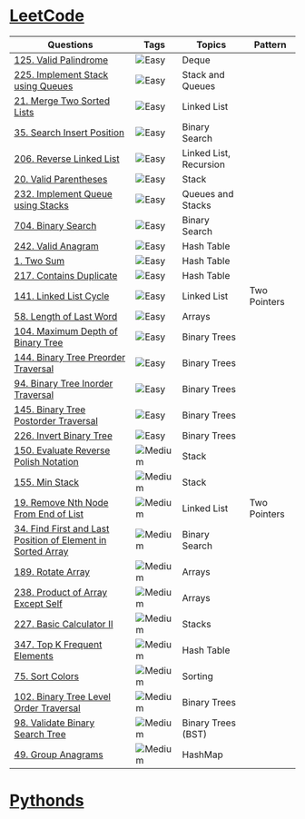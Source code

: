 # [LeetCode](https://leetcode.com/problemset/all/)

| Questions     | Tags | Topics | Pattern |
| ------------- | ---- | ----- | ------- |
| [125. Valid Palindrome](https://github.com/noobExtendsBot/ds_algo/blob/master/leetcode/125_valid_palindrome.py)     |![Easy](https://img.shields.io/badge/-Easy-green) | Deque | |
| [225. Implement Stack using Queues](https://github.com/noobExtendsBot/ds_algo/blob/master/leetcode/225_implement_stack_using_queues.py)     | ![Easy](https://img.shields.io/badge/-Easy-green) | Stack and Queues | |
|[21. Merge Two Sorted Lists](https://github.com/noobExtendsBot/ds_algo/blob/master/leetcode/21_merge_two_sorted_lists.py)|![Easy](https://img.shields.io/badge/-Easy-green) | Linked List | |
|[35. Search Insert Position](https://github.com/noobExtendsBot/ds_algo/blob/master/leetcode/35_search_insert_position.py)| ![Easy](https://img.shields.io/badge/-Easy-green) | Binary Search | |
|[206. Reverse Linked List](https://github.com/noobExtendsBot/ds_algo/blob/master/leetcode/206_reverse_linked_list.py)| ![Easy](https://img.shields.io/badge/-Easy-green) | Linked List, Recursion | |
|[20. Valid Parentheses](https://github.com/noobExtendsBot/ds_algo/blob/master/leetcode/20_valid_parentheses.py)| ![Easy](https://img.shields.io/badge/-Easy-green) | Stack | |
|[232. Implement Queue using Stacks](https://github.com/noobExtendsBot/ds_algo/blob/master/leetcode/232_implement_queue_using_stacks.py)| ![Easy](https://img.shields.io/badge/-Easy-green) | Queues and Stacks | |
|[704. Binary Search](https://github.com/noobExtendsBot/ds_algo/blob/master/leetcode/704_binary_search.py)| ![Easy](https://img.shields.io/badge/-Easy-green) | Binary Search | |
|[242. Valid Anagram](https://github.com/noobExtendsBot/ds_algo/blob/master/leetcode/242_valid_anagram.py)| ![Easy](https://img.shields.io/badge/-Easy-green) | Hash Table | |
|[1. Two Sum](https://github.com/noobExtendsBot/ds_algo/blob/master/leetcode/1_two_sum.py)| ![Easy](https://img.shields.io/badge/-Easy-green) | Hash Table | |
|[217. Contains Duplicate](https://github.com/noobExtendsBot/ds_algo/blob/master/leetcode/217_contains_duplicate.py)| ![Easy](https://img.shields.io/badge/-Easy-green) | Hash Table | |
|[141. Linked List Cycle](https://github.com/noobExtendsBot/ds_algo/blob/master/leetcode/141_linked_list_cycle.py)| ![Easy](https://img.shields.io/badge/-Easy-green) | Linked List | Two Pointers |
|[58. Length of Last Word](https://github.com/noobExtendsBot/ds_algo/blob/master/leetcode/58_length_of_last_word.py)| ![Easy](https://img.shields.io/badge/-Easy-green) | Arrays | |
|[104. Maximum Depth of Binary Tree](https://github.com/noobExtendsBot/ds_algo/blob/master/leetcode/104_Maximum_Depth_of_Binary_Tree.py)| ![Easy](https://img.shields.io/badge/-Easy-green) | Binary Trees | |
|[144. Binary Tree Preorder Traversal](https://github.com/noobExtendsBot/ds_algo/blob/master/leetcode/144_Binary_Tree_Preorder_Traversal.py)| ![Easy](https://img.shields.io/badge/-Easy-green) | Binary Trees | |
|[94. Binary Tree Inorder Traversal](https://github.com/noobExtendsBot/ds_algo/blob/master/leetcode/94_Binary_Tree_Inorder_Traversal.py)| ![Easy](https://img.shields.io/badge/-Easy-green) | Binary Trees | |
|[145. Binary Tree Postorder Traversal](https://github.com/noobExtendsBot/ds_algo/blob/master/leetcode/145_Binary_Tree_Postorder_Traversal.py)| ![Easy](https://img.shields.io/badge/-Easy-green) | Binary Trees | |
|[226. Invert Binary Tree](https://github.com/noobExtendsBot/ds_algo/blob/master/leetcode/226_Invert_Binary_Tree.py)| ![Easy](https://img.shields.io/badge/-Easy-green) | Binary Trees | |
|[150. Evaluate Reverse Polish Notation](https://github.com/noobExtendsBot/ds_algo/blob/master/leetcode/150_evaluate_reverse_polish_notation.py)| ![Medium](https://img.shields.io/badge/-Medium-orange) | Stack | |
| [155. Min Stack](https://github.com/noobExtendsBot/ds_algo/blob/master/leetcode/155_min_stack.py) | ![Medium](https://img.shields.io/badge/-Medium-orange) | Stack | |
| [19. Remove Nth Node From End of List](https://github.com/noobExtendsBot/ds_algo/blob/master/leetcode/19_remove_nth_node_from_end_of_list.py) | ![Medium](https://img.shields.io/badge/-Medium-orange) | Linked List | Two Pointers|
| [34. Find First and Last Position of Element in Sorted Array](https://github.com/noobExtendsBot/ds_algo/blob/master/leetcode/34_find_first_and_last_position_of_element_n_sorted_array.py) | ![Medium](https://img.shields.io/badge/-Medium-orange) | Binary Search | |
| [189. Rotate Array](https://github.com/noobExtendsBot/ds_algo/blob/master/leetcode/189_rotate_array.py) | ![Medium](https://img.shields.io/badge/-Medium-orange) | Arrays | |
| [238. Product of Array Except Self](https://github.com/noobExtendsBot/ds_algo/blob/master/leetcode/238_product_of_array_except_self.py) | ![Medium](https://img.shields.io/badge/-Medium-orange) | Arrays | |
| [227. Basic Calculator II](https://github.com/noobExtendsBot/ds_algo/blob/master/leetcode/227_basic_calculator_2.py) | ![Medium](https://img.shields.io/badge/-Medium-orange) | Stacks | |
| [347. Top K Frequent Elements](https://github.com/noobExtendsBot/ds_algo/blob/master/leetcode/347_top_k_frequent_elements.py) | ![Medium](https://img.shields.io/badge/-Medium-orange) | Hash Table | |
| [75. Sort Colors](https://github.com/noobExtendsBot/ds_algo/blob/master/leetcode/75_sort_colors.py) | ![Medium](https://img.shields.io/badge/-Medium-orange) | Sorting | |
| [102. Binary Tree Level Order Traversal](https://github.com/noobExtendsBot/ds_algo/blob/master/leetcode/102_Binary_Tree_Level_Order_Traversal.py) | ![Medium](https://img.shields.io/badge/-Medium-orange) | Binary Trees | |
| [98. Validate Binary Search Tree](https://github.com/noobExtendsBot/ds_algo/blob/master/leetcode/98_Validate_Binary_Search_Tree.py) | ![Medium](https://img.shields.io/badge/-Medium-orange) | Binary Trees (BST) | |
| [49. Group Anagrams](https://github.com/noobExtendsBot/ds_algo/blob/master/leetcode/49_group_anagrams.py) | ![Medium](https://img.shields.io/badge/-Medium-orange) | HashMap | |


# [Pythonds](https://runestone.academy/ns/books/published/pythonds/index.html)